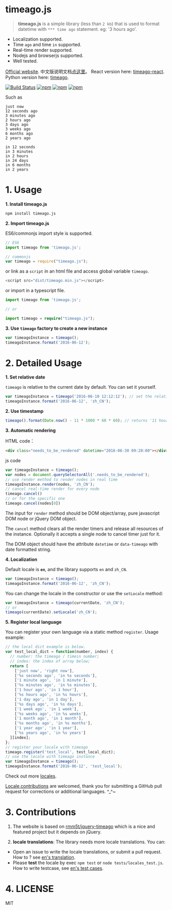 # timeago.js

> **timeago.js** is a simple library (less than `2 kb`) that is used to format datetime with `*** time ago` statement. eg: '3 hours ago'.

 - Localization supported.
 - Time `ago` and time `in` supported.
 - Real-time render supported.
 - Nodejs and browserjs supported.
 - Well tested.

[Official website](http://timeago.org/). 中文版说明文档[点这里](README_zh.md)。 React version here: [timeago-react](https://github.com/hustcc/timeago-react). Python version here: [timeago](https://github.com/hustcc/timeago).

[![Build Status](https://travis-ci.org/hustcc/timeago.js.svg?branch=master)](https://travis-ci.org/hustcc/timeago.js) [![npm](https://img.shields.io/npm/v/timeago.js.svg?style=flat-square)](https://www.npmjs.com/package/timeago.js) [![npm](https://img.shields.io/npm/dt/timeago.js.svg?style=flat-square)](https://www.npmjs.com/package/timeago.js) [![npm](https://img.shields.io/npm/l/timeago.js.svg?style=flat-square)](https://www.npmjs.com/package/timeago.js)

Such as

```
just now
12 seconds ago
3 minutes ago
2 hours ago
3 days ago
3 weeks ago
6 months ago
2 years ago

in 12 seconds
in 3 minutes
in 2 hours
in 24 days
in 6 months
in 2 years
```


# 1. Usage

**1. Install timeago.js**

```sh
npm install timeago.js
```

**2. Import timeago.js**

ES6/commonjs import style is supported.

```js
// ES6
import timeago from 'timeago.js';

// commonjs
var timeago = require("timeago.js");
```

or link as a `script` in an html file and access global variable `timeago`.

```js
<script src="dist/timeago.min.js"></script>
```

or import in a typescript file.

```ts
import timeago from 'timeago.js';

// or

import timeago = require("timeago.js");
```

**3. Use `timeago` factory to create a new instance**

```js
var timeagoInstance = timeago();
timeagoInstance.format('2016-06-12');
```


# 2. Detailed Usage

**1. Set relative date**

`timeago` is relative to the current date by default. You can set it yourself.

```js
var timeagoInstance = timeago('2016-06-10 12:12:12'); // set the relative date here.
timeagoInstance.format('2016-06-12', 'zh_CN');
```

**2. Use timestamp**

```js
timeago().format(Date.now() - 11 * 1000 * 60 * 60); // returns '11 hours ago'
```

**3. Automatic rendering**

HTML code：
```html
<div class="needs_to_be_rendered" datetime="2016-06-30 09:20:00"></div>
```
js code
```js
var timeagoInstance = timeago();
var nodes = document.querySelectorAll('.needs_to_be_rendered');
// use render method to render nodes in real time
timeagoInstance.render(nodes, 'zh_CN');
// cancel real-time render for every node
timeago.cancel()
// or for the specific one
timeago.cancel(nodes[0])
```

The input for `render` method should be DOM object/array, pure javascript DOM node or jQuery DOM object.

The `cancel` method clears all the render timers and release all resources of the instance. Optionally it accepts a single node to cancel timer just for it.

The DOM object should have the attribute `datetime` or `data-timeago` with date formatted string.

**4. Localization**

Default locale is **`en`**, and the library supports `en` and `zh_CN`.

```js
var timeagoInstance = timeago();
timeagoInstance.format('2016-06-12', 'zh_CN');
```

You can change the locale in the constructor or use the `setLocale` method:

```js
var timeagoInstance = timeago(currentDate, 'zh_CN');
// or
timeago(currentDate).setLocale('zh_CN');
```

**5. Register local language**

You can register your own language via a static method `register`. Usage example:

```js
// the local dict example is below.
var test_local_dict = function(number, index) {
  // number: the timeago / timein number;
  // index: the index of array below;
  return [
    ['just now', 'right now'],
    ['%s seconds ago', 'in %s seconds'],
    ['1 minute ago', 'in 1 minute'],
    ['%s minutes ago', 'in %s minutes'],
    ['1 hour ago', 'in 1 hour'],
    ['%s hours ago', 'in %s hours'],
    ['1 day ago', 'in 1 day'],
    ['%s days ago', 'in %s days'],
    ['1 week ago', 'in 1 week'],
    ['%s weeks ago', 'in %s weeks'],
    ['1 month ago', 'in 1 month'],
    ['%s months ago', 'in %s months'],
    ['1 year ago', 'in 1 year'],
    ['%s years ago', 'in %s years']
  ][index];
};
// register your locale with timeago
timeago.register('test_local', test_local_dict);
// use the locale with timeago instance
var timeagoInstance = timeago();
timeagoInstance.format('2016-06-12', 'test_local');
```

Check out more [locales](locales).

[Locale contributions](#3-contributions) are welcomed, thank you for submitting a GitHub pull request for corrections or additional languages. ^_^~


# 3. Contributions

1. The website is based on [rmm5t/jquery-timeago](https://github.com/rmm5t/jquery-timeago) which is a nice and featured project but it depends on jQuery.

2. **locale translations**: The library needs more locale translations. You can:

 - Open an issue to write the locale translations, or submit a pull request. How to ? see [en's translation](locales/en.js).
 - Please **test** the locale by exec `npm test` or `node tests/locales_test.js`. How to write testcase, see [en's test cases](tests/locales/en.js).


# 4. LICENSE

MIT
